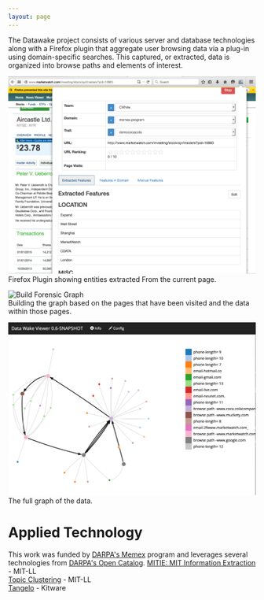 ```yaml
---
layout: page
---
```


The Datawake project consists of various server and database
technologies along with a Firefox plugin that aggregate user browsing data via a plug-in using
domain-specific searches. This captured, or extracted, data is organized
into browse paths and elements of interest.


![Firefox Plugin](img/firefoxPlugin.png)  
Firefox Plugin showing entities extracted From the current page.  


![Build Forensic Graph](img/buidGraph.png)  
Building the graph based on the pages that have been visited and the data within
those pages.  


![Forensic View](img/forensic.png)
The full graph of the data.  


# Applied Technology  
This work was funded by [DARPA's
Memex](http://www.darpa.mil/Our_Work/I2O/Programs/Memex.aspx) program
and leverages several technologies from [DARPA's Open
Catalog](http://www.darpa.mil/opencatalog/).
[MITIE: MIT Information Extraction](https://github.com/mitll/MITIE) - MIT-LL  
[Topic Clustering](https://github.com/mitll/topic-clustering) - MIT-LL  
[Tangelo](http://tangelo.kitware.com) - Kitware  
